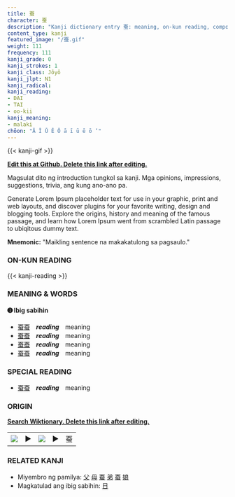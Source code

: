 ```yaml
---
title: 蚕
character: 蚕
description: "Kanji dictionary entry 蚕: meaning, on-kun reading, compounds, origin, related kanji"
content_type: kanji
featured_image: "/蚕.gif"
weight: 111
frequency: 111
kanji_grade: 0
kanji_strokes: 1
kanji_class: Jōyō
kanji_jlpt: N1
kanji_radical: 
kanji_reading: 
- DAI
- TAI
- oo-kii
kanji_meaning:
- malaki
chōon: "Ā Ī Ū Ē Ō ā ī ū ē ō ’"
---
```

[//]: # (Don't edit the line below. Kanji animated GIF code is automatically generated.)
{{< kanji-gif >}}

[//]: # (Edit below this line.)

**[Edit this at Github. Delete this link after editing.](https://github.com/tim0g/tim/tree/main/content/kanji/蚕/index.md)**

Magsulat dito ng introduction tungkol sa kanji. Mga opinions, impressions, suggestions, trivia, ang kung ano-ano pa.

Generate Lorem Ipsum placeholder text for use in your graphic, print and web layouts, and discover plugins for your favorite writing, design and blogging tools. Explore the origins, history and meaning of the famous passage, and learn how Lorem Ipsum went from scrambled Latin passage to ubiqitous dummy text.
 
**Mnemonic:** "Maikling sentence na makakatulong sa pagsaulo."

### ON-KUN READING

[//]: # (Don't edit the line below. ON-KUN READING code is automatically generated.)
{{< kanji-reading >}}

### MEANING & WORDS

#### ➊ **Ibig sabihin**
  - [蚕](../蚕)[蚕](../蚕)　***reading***　meaning
  - [蚕](../蚕)[蚕](../蚕)　***reading***　meaning
  - [蚕](../蚕)[蚕](../蚕)　***reading***　meaning
  - [蚕](../蚕)[蚕](../蚕)　***reading***　meaning

### SPECIAL READING
  - [蚕](../蚕)[蚕](../蚕)　***reading***　meaning

### ORIGIN

**[Search Wiktionary. Delete this link after editing.](https://wiktionary.org/wiki/蚕)**
<table class="kanji-table"><tr><td>
<img src="60px-蚕-bronze.svg.png">
</td><td>▶</td><td>
<img src="60px-蚕-oracle.svg.png">
</td><td>▶</td>
<td class="kanji-origin">蚕</td>
</tr></table>

### RELATED KANJI
- Miyembro ng pamilya: [父](../父) [母](../母) [蚕](../蚕) [弟](../弟) [蚕](../蚕) [娘](../娘)
- Magkatulad ang ibig sabihin: [日](../日)
